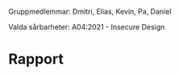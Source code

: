 Gruppmedlemmar: Dmitri, Elias, Kevin, Pa, Daniel

Valda sårbarheter: 
A04:2021 - Insecure Design


# Rapport


